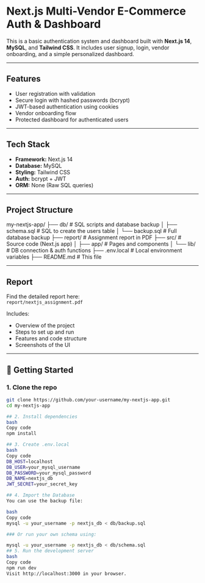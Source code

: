 # Next.js Multi-Vendor E-Commerce Auth & Dashboard

This is a basic authentication system and dashboard built with **Next.js 14**, **MySQL**, and **Tailwind CSS**. It includes user signup, login, vendor onboarding, and a simple personalized dashboard.

---

## Features

- User registration with validation  
- Secure login with hashed passwords (bcrypt)  
- JWT-based authentication using cookies  
- Vendor onboarding flow  
- Protected dashboard for authenticated users

---

## Tech Stack

- **Framework:** Next.js 14
- **Database:** MySQL
- **Styling:** Tailwind CSS
- **Auth:** bcrypt + JWT
- **ORM:** None (Raw SQL queries)

---

## Project Structure
my-nextjs-app/
├── db/ # SQL scripts and database backup
│ ├── schema.sql # SQL to create the users table
│ └── backup.sql # Full database backup
├── report/ # Assignment report in PDF
├── src/ # Source code (Next.js app)
│ ├── app/ # Pages and components
│ └── lib/ # DB connection & auth functions
├── .env.local # Local environment variables
├── README.md # This file


---

## Report

Find the detailed report here:  
 `report/nextjs_assignment.pdf`

Includes:
- Overview of the project
- Steps to set up and run
- Features and code structure
- Screenshots of the UI

---

## 🚀 Getting Started

### 1. Clone the repo

```bash
git clone https://github.com/your-username/my-nextjs-app.git
cd my-nextjs-app

## 2. Install dependencies
bash
Copy code
npm install

## 3. Create .env.local
bash
Copy code
DB_HOST=localhost
DB_USER=your_mysql_username
DB_PASSWORD=your_mysql_password
DB_NAME=nextjs_db
JWT_SECRET=your_secret_key

## 4. Import the Database
You can use the backup file:

bash
Copy code
mysql -u your_username -p nextjs_db < db/backup.sql

### Or run your own schema using:

mysql -u your_username -p nextjs_db < db/schema.sql
## 5. Run the development server
bash
Copy code
npm run dev
Visit http://localhost:3000 in your browser.